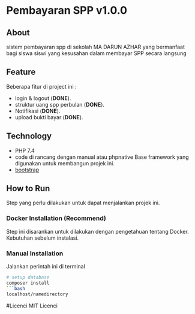 # Pembayaran SPP v1.0.0

## About
sistem pembayaran spp di sekolah MA DARUN AZHAR yang bermanfaat bagi siswa siswi yang kesusahan dalam membayar SPP secara langsung
## Feature

Beberapa fitur di project ini :

- login & logout (**DONE**).
- struktur uang spp perbulan (**DONE**).
- Notifikasi  (**DONE**). 
- upload bukti bayar (**DONE**).  

## Technology

- PHP 7.4
- code di rancang dengan manual atau phpnative
  Base framework yang digunakan untuk membangun projek ini.
- [bootstrap](https://bootstrap.com/)
## How to Run

Step yang perlu dilakukan untuk dapat menjalankan projek ini.

### Docker Installation (Recommend)

Step ini disarankan untuk dilakukan dengan pengetahuan tentang Docker. Kebutuhan sebelum instalasi.

### Manual Installation

Jalankan perintah ini di terminal

```bash
# setup database
composer install 
```bash
localhost/namedirectory
```
#Licenci
MIT Licenci
